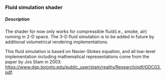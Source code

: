 ### Fluid simulation shader 
##### Description 
The shader for now only works for compressible fluid(i.e., smoke, air) running in 2-D space. The 3-D fluid simulation is to be added in future by additional volumetrical rendering implementations. 

This fluid simulation is based on Navier-Stokes equation, and all low-level implementation including mathematical representations come from the paper by Jos Stam in 2003: https://www.dgp.toronto.edu/public_user/stam/reality/Research/pdf/GDC03.pdf.